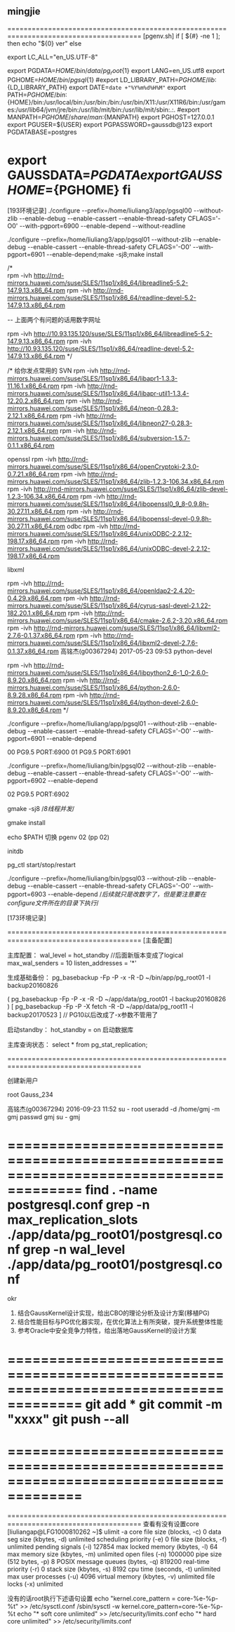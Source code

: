 
## mingjie 


=======================================================================================
[pgenv.sh]
if [ ${#} -ne 1 ]; then
echo "${0} ver"
else

export LC_ALL="en_US.UTF-8"

export PGDATA=${HOME}/bin/data/pg_root${1}
export LANG=en_US.utf8
export PGHOME=${HOME}/bin/pgsql${1}
#export LD_LIBRARY_PATH=${PGHOME}/lib:${LD_LIBRARY_PATH}
export DATE=`date +"%Y%m%d%H%M"`
export PATH=${PGHOME}/bin:${HOME}/bin:/usr/local/bin:/usr/bin:/bin:/usr/bin/X11:/usr/X11R6/bin:/usr/games:/usr/lib64/jvm/jre/bin:/usr/lib/mit/bin:/usr/lib/mit/sbin:.:.
#export MANPATH=${PGHOME}/share/man:${MANPATH}
export PGHOST=127.0.0.1
export PGUSER=${USER}
export PGPASSWORD=gaussdb@123
export PGDATABASE=postgres

export GAUSSDATA=${PGDATA}
export GAUSSHOME=${PGHOME}
fi
=======================================================================================
[193环境记录]
./configure --prefix=/home/liuliang3/app/pgsql00 --without-zlib --enable-debug --enable-cassert --enable-thread-safety CFLAGS='-O0' --with-pgport=6900 --enable-depend --without-readline

./configure --prefix=/home/liuliang3/app/pgsql01 --without-zlib --enable-debug --enable-cassert --enable-thread-safety CFLAGS='-O0' --with-pgport=6901 --enable-depend;make -sj8;make install


/*  
rpm -ivh http://rnd-mirrors.huawei.com/suse/SLES/11sp1/x86_64/libreadline5-5.2-147.9.13.x86_64.rpm
rpm -ivh http://rnd-mirrors.huawei.com/suse/SLES/11sp1/x86_64/readline-devel-5.2-147.9.13.x86_64.rpm

-- 上面两个有问题的话用数字网址

rpm -ivh http://10.93.135.120/suse/SLES/11sp1/x86_64/libreadline5-5.2-147.9.13.x86_64.rpm
rpm -ivh http://10.93.135.120/suse/SLES/11sp1/x86_64/readline-devel-5.2-147.9.13.x86_64.rpm
*/

/* 给你发点常用的
SVN
rpm -ivh http://rnd-mirrors.huawei.com/suse/SLES/11sp1/x86_64/libapr1-1.3.3-11.16.1.x86_64.rpm
rpm -ivh http://rnd-mirrors.huawei.com/suse/SLES/11sp1/x86_64/libapr-util1-1.3.4-12.20.2.x86_64.rpm
rpm -ivh http://rnd-mirrors.huawei.com/suse/SLES/11sp1/x86_64/neon-0.28.3-2.12.1.x86_64.rpm
rpm -ivh http://rnd-mirrors.huawei.com/suse/SLES/11sp1/x86_64/libneon27-0.28.3-2.12.1.x86_64.rpm
rpm -ivh http://rnd-mirrors.huawei.com/suse/SLES/11sp1/x86_64/subversion-1.5.7-0.1.1.x86_64.rpm


openssl
rpm -ivh http://rnd-mirrors.huawei.com/suse/SLES/11sp1/x86_64/openCryptoki-2.3.0-0.7.21.x86_64.rpm
rpm -ivh http://rnd-mirrors.huawei.com/suse/SLES/11sp1/x86_64/zlib-1.2.3-106.34.x86_64.rpm
rpm -ivh http://rnd-mirrors.huawei.com/suse/SLES/11sp1/x86_64/zlib-devel-1.2.3-106.34.x86_64.rpm
rpm -ivh http://rnd-mirrors.huawei.com/suse/SLES/11sp1/x86_64/libopenssl0_9_8-0.9.8h-30.27.11.x86_64.rpm
rpm -ivh http://rnd-mirrors.huawei.com/suse/SLES/11sp1/x86_64/libopenssl-devel-0.9.8h-30.27.11.x86_64.rpm
odbc
rpm -ivh http://rnd-mirrors.huawei.com/suse/SLES/11sp1/x86_64/unixODBC-2.2.12-198.17.x86_64.rpm
rpm -ivh http://rnd-mirrors.huawei.com/suse/SLES/11sp1/x86_64/unixODBC-devel-2.2.12-198.17.x86_64.rpm

libxml

rpm -ivh http://rnd-mirrors.huawei.com/suse/SLES/11sp1/x86_64/openldap2-2.4.20-0.4.29.x86_64.rpm
rpm -ivh http://rnd-mirrors.huawei.com/suse/SLES/11sp1/x86_64/cyrus-sasl-devel-2.1.22-182.20.1.x86_64.rpm
rpm -ivh http://rnd-mirrors.huawei.com/suse/SLES/11sp1/x86_64/cmake-2.6.2-3.20.x86_64.rpm
rpm -ivh http://rnd-mirrors.huawei.com/suse/SLES/11sp1/x86_64/libxml2-2.7.6-0.1.37.x86_64.rpm
rpm -ivh http://rnd-mirrors.huawei.com/suse/SLES/11sp1/x86_64/libxml2-devel-2.7.6-0.1.37.x86_64.rpm
高铭杰(g00367294) 2017-05-23 09:53 
python-devel

rpm -ivh http://rnd-mirrors.huawei.com/suse/SLES/11sp1/x86_64/libpython2_6-1_0-2.6.0-8.9.20.x86_64.rpm
rpm -ivh http://rnd-mirrors.huawei.com/suse/SLES/11sp1/x86_64/python-2.6.0-8.9.28.x86_64.rpm
rpm -ivh http://rnd-mirrors.huawei.com/suse/SLES/11sp1/x86_64/python-devel-2.6.0-8.9.20.x86_64.rpm
 */


./configure --prefix=/home/liuliang/app/pgsql01 --without-zlib --enable-debug --enable-cassert --enable-thread-safety CFLAGS='-O0' --with-pgport=6901 --enable-depend


00 PG9.5	PORT:6900
01 PG9.5	PORT:6901

./configure --prefix=/home/liuliang/bin/pgsql02 --without-zlib --enable-debug --enable-cassert --enable-thread-safety CFLAGS='-O0' --with-pgport=6902 --enable-depend

02 PG9.5   PORT:6902

gmake -sj8  /*8线程并发*/

gmake install

echo $PATH
切换 pgenv 02 (pp 02)

initdb

pg_ctl start/stop/restart


./configure --prefix=/home/liuliang/bin/pgsql03 --without-zlib --enable-debug --enable-cassert --enable-thread-safety CFLAGS='-O0' --with-pgport=6903 --enable-depend
/*后续就只是改数字了，但是要注意要在configure文件所在的目录下执行*/


[173环境记录]



=======================================================================================
[主备配置]


主库配置：
wal_level = hot_standby  //后面新版本变成了logical
max_wal_senders = 10 
listen_addresses = '*'

生成基础备份：
pg_basebackup -Fp -P -x -R -D ~/bin/app/pg_root01 -l backup20160826

( pg_basebackup -Fp -P -x -R -D ~/app/data/pg_root01 -l backup20160826 )
[ pg_basebackup -Fp -P -X fetch -R -D ~/app/data/pg_root11 -l backup20170523 ] // PG10以后改成了-x参数不管用了

启动standby：
hot_standby = on
启动数据库

主库查询状态：
select * from pg_stat_replication;

=======================================================================================

创建新用户

root
Gauss_234

高铭杰(g00367294) 2016-09-23 11:52
su - root
useradd -d /home/gmj -m gmj
passwd gmj
su - gmj

=======================================================================================
find . -name postgresql.conf
grep -n max_replication_slots ./app/data/pg_root01/postgresql.conf 
grep -n wal_level ./app/data/pg_root01/postgresql.conf
=======================================================================================
okr
1) 结合GaussKernel设计实现，给出CBO的理论分析及设计方案(移植PG)
2) 结合性能目标与PG优化器实现，在优化算法上有所突破，提升系统整体性能
3) 参考Oracle中安全竞争力特性，给出落地GaussKernel的设计方案

=======================================================================================
git add *
git commit -m "xxxx"
git push --all
=======================================================================================
=======================================================================================
=======================================================================================
=======================================================================================
查看有没有设置core
[liuliangap@LFG1000810262 ~]$ ulimit -a
core file size          (blocks, -c) 0
data seg size           (kbytes, -d) unlimited
scheduling priority             (-e) 0
file size               (blocks, -f) unlimited
pending signals                 (-i) 127854
max locked memory       (kbytes, -l) 64
max memory size         (kbytes, -m) unlimited
open files                      (-n) 1000000
pipe size            (512 bytes, -p) 8
POSIX message queues     (bytes, -q) 819200
real-time priority              (-r) 0
stack size              (kbytes, -s) 8192
cpu time               (seconds, -t) unlimited
max user processes              (-u) 4096
virtual memory          (kbytes, -v) unlimited
file locks                      (-x) unlimited

没有的话root执行下述语句设置
echo "kernel.core_pattern = core-%e-%p-%t" >> /etc/sysctl.conf 
/sbin/sysctl -w kernel.core_pattern=core-%e-%p-%t
echo "* soft core unlimited" >> /etc/security/limits.conf
echo "* hard core unlimited" >> /etc/security/limits.conf



